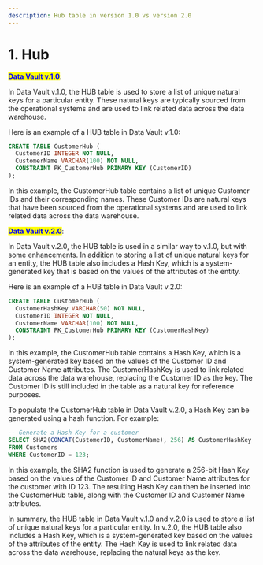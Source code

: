 ```yaml
---
description: Hub table in version 1.0 vs version 2.0
---
```


# 1. Hub

<mark style="color:blue;">**Data Vault v.1.0**</mark>:

In Data Vault v.1.0, the HUB table is used to store a list of unique natural keys for a particular entity. These natural keys are typically sourced from the operational systems and are used to link related data across the data warehouse.

Here is an example of a HUB table in Data Vault v.1.0:

```sql
CREATE TABLE CustomerHub (
  CustomerID INTEGER NOT NULL,
  CustomerName VARCHAR(100) NOT NULL,
  CONSTRAINT PK_CustomerHub PRIMARY KEY (CustomerID)
);
```

In this example, the CustomerHub table contains a list of unique Customer IDs and their corresponding names. These Customer IDs are natural keys that have been sourced from the operational systems and are used to link related data across the data warehouse.

<mark style="color:blue;">**Data Vault v.2.0**</mark>:

In Data Vault v.2.0, the HUB table is used in a similar way to v.1.0, but with some enhancements. In addition to storing a list of unique natural keys for an entity, the HUB table also includes a Hash Key, which is a system-generated key that is based on the values of the attributes of the entity.

Here is an example of a HUB table in Data Vault v.2.0:

```sql
CREATE TABLE CustomerHub (
  CustomerHashKey VARCHAR(50) NOT NULL,
  CustomerID INTEGER NOT NULL,
  CustomerName VARCHAR(100) NOT NULL,
  CONSTRAINT PK_CustomerHub PRIMARY KEY (CustomerHashKey)
);
```

In this example, the CustomerHub table contains a Hash Key, which is a system-generated key based on the values of the Customer ID and Customer Name attributes. The CustomerHashKey is used to link related data across the data warehouse, replacing the Customer ID as the key. The Customer ID is still included in the table as a natural key for reference purposes.

To populate the CustomerHub table in Data Vault v.2.0, a Hash Key can be generated using a hash function. For example:

```sql
-- Generate a Hash Key for a customer
SELECT SHA2(CONCAT(CustomerID, CustomerName), 256) AS CustomerHashKey
FROM Customers
WHERE CustomerID = 123;
```

In this example, the SHA2 function is used to generate a 256-bit Hash Key based on the values of the Customer ID and Customer Name attributes for the customer with ID 123. The resulting Hash Key can then be inserted into the CustomerHub table, along with the Customer ID and Customer Name attributes.

In summary, the HUB table in Data Vault v.1.0 and v.2.0 is used to store a list of unique natural keys for a particular entity. In v.2.0, the HUB table also includes a Hash Key, which is a system-generated key based on the values of the attributes of the entity. The Hash Key is used to link related data across the data warehouse, replacing the natural keys as the key.
